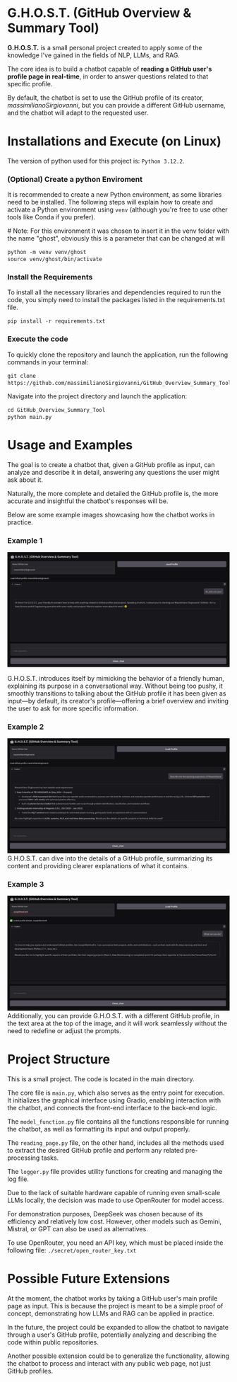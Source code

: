 # G.H.O.S.T. (GitHub Overview & Summary Tool)

**G.H.O.S.T.** is a small personal project created to apply some of the knowledge I've gained in the fields of NLP, LLMs, and RAG.

The core idea is to build a chatbot capable of **reading a GitHub user's profile page in real-time**, in order to answer questions related to that specific profile.

By default, the chatbot is set to use the GitHub profile of its creator, _massimilianoSirgiovanni_, but you can provide a different GitHub username, and the chatbot will adapt to the requested user.

# Installations and Execute (on Linux)

The version of python used for this project is: ```Python 3.12.2```.

### (Optional) Create a python Enviroment

It is recommended to create a new Python environment, as some libraries need to be installed. The following steps will explain how to create and activate a Python environment using ```venv``` (although you're free to use other tools like Conda if you prefer).

\# Note: For this environment it was chosen to insert it in the venv folder with the name "ghost", obviously this is a parameter that can be changed at will
```commandline
python -m venv venv/ghost
source venv/ghost/bin/activate
```

### Install the Requirements
To install all the necessary libraries and dependencies required to run the code, you simply need to install the packages listed in the requirements.txt file.
```commandline
pip install -r requirements.txt
```

### Execute the code

To quickly clone the repository and launch the application, run the following commands in your terminal:
```commandline
git clone https://github.com/massimilianoSirgiovanni/GitHub_Overview_Summary_Tool.git
```

Navigate into the project directory and launch the application:
```commandline
cd GitHub_Overview_Summary_Tool
python main.py
```

# Usage and Examples

The goal is to create a chatbot that, given a GitHub profile as input, can analyze and describe it in detail, answering any questions the user might ask about it.

Naturally, the more complete and detailed the GitHub profile is, the more accurate and insightful the chatbot's responses will be.

Below are some example images showcasing how the chatbot works in practice.

### Example 1
<img src="./img/chat_screenshot_1.png"></img>

G.H.O.S.T. introduces itself by mimicking the behavior of a friendly human, explaining its purpose in a conversational way.
Without being too pushy, it smoothly transitions to talking about the GitHub profile it has been given as input—by default, its creator's profile—offering a brief overview and inviting the user to ask for more specific information.

### Example 2
<img src="./img/chat_screenshot_2.png"></img>
G.H.O.S.T. can dive into the details of a GitHub profile, summarizing its content and providing clearer explanations of what it contains.

### Example 3
<img src="./img/chat_screenshot_3.png"></img>
Additionally, you can provide G.H.O.S.T. with a different GitHub profile, in the text area at the top of the image, and it will work seamlessly without the need to redefine or adjust the prompts.

# Project Structure

This is a small project. The code is located in the main directory.

The core file is ```main.py```, which also serves as the entry point for execution. It initializes the graphical interface using Gradio, enabling interaction with the chatbot, and connects the front-end interface to the back-end logic.

The ```model_function.py``` file contains all the functions responsible for running the chatbot, as well as formatting its input and output properly.

The ```reading_page.py``` file, on the other hand, includes all the methods used to extract the desired GitHub profile and perform any related pre-processing tasks.

The ```logger.py``` file provides utility functions for creating and managing the log file.

Due to the lack of suitable hardware capable of running even small-scale LLMs locally, the decision was made to use OpenRouter for model access.

For demonstration purposes, DeepSeek was chosen because of its efficiency and relatively low cost.
However, other models such as Gemini, Mistral, or GPT can also be used as alternatives.

To use OpenRouter, you need an API key, which must be placed inside the following file:
```./secret/open_router_key.txt```

# Possible Future Extensions

At the moment, the chatbot works by taking a GitHub user's main profile page as input. This is because the project is meant to be a simple proof of concept, demonstrating how LLMs and RAG can be applied in practice.

In the future, the project could be expanded to allow the chatbot to navigate through a user's GitHub profile, potentially analyzing and describing the code within public repositories.

Another possible extension could be to generalize the functionality, allowing the chatbot to process and interact with any public web page, not just GitHub profiles.
